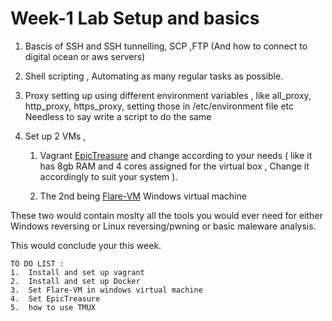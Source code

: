 # Week-1 Lab Setup and basics
 
1. Bascis of SSH and SSH tunnelling,  SCP ,FTP (And how to connect to  digital ocean or aws servers)

2. Shell scripting , Automating as many regular tasks as possible.

3. Proxy setting up using different environment variables , like all_proxy, http_proxy, https_proxy, setting those in /etc/environment file etc
Needless to say write a script to do the same

4. Set up 2 VMs ,
	1. Vagrant  [EpicTreasure](https://github.com/ctfhacker/EpicTreasure) and change according to your needs ( like it has 8gb RAM and 4 cores assigned for the virtual box , Change it accordingly to suit your system ).
	
	2. The 2nd being [Flare-VM]([https://github.com/fireeye/flare-vm) Windows virtual machine 

These two would contain moslty all the tools you would ever need for either Windows reversing or Linux reversing/pwning or basic maleware analysis.

This would conclude your this week.

	TO DO LIST :
	1.  Install and set up vagrant
	2.  Install and set up Docker
	3.  Set Flare-VM in windows virtual machine
	4.  Set EpicTreasure
	5.  how to use TMUX

